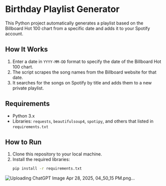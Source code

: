 # Birthday Playlist Generator

This Python project automatically generates a playlist based on the Billboard Hot 100 chart from a specific date and adds it to your Spotify account.

## How It Works

1. Enter a date in `YYYY-MM-DD` format to specify the date of the Billboard Hot 100 chart.
2. The script scrapes the song names from the Billboard website for that date.
3. It searches for the songs on Spotify by title and adds them to a new private playlist.

## Requirements

- Python 3.x
- Libraries: `requests`, `beautifulsoup4`, `spotipy`, and others that listed in `requirements.txt`

## How to Run

1. Clone this repository to your local machine.
2. Install the required libraries:
   ```bash
   pip install -r requirements.txt

![Uploading ChatGPT Image Apr 28, 2025, 04_50_15 PM.png…]()

